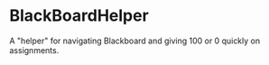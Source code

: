 # BlackBoardHelper
A "helper" for navigating Blackboard and giving 100 or 0 quickly on assignments.
